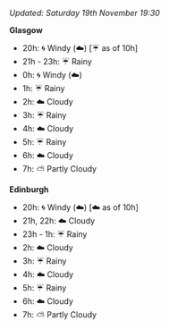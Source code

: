 *Updated: Saturday 19th November 19:30*

**Glasgow**

* 20h: :cyclone: Windy (:cloud:) [:umbrella: as of 10h]
* 21h - 23h: :umbrella: Rainy
* 0h: :cyclone: Windy (:cloud:)
* 1h: :umbrella: Rainy
* 2h: :cloud: Cloudy
* 3h: :umbrella: Rainy
* 4h: :cloud: Cloudy
* 5h: :umbrella: Rainy
* 6h: :cloud: Cloudy
* 7h: :partly_sunny: Partly Cloudy

**Edinburgh**

* 20h: :cyclone: Windy (:cloud:) [:cloud: as of 10h]
* 21h, 22h: :cloud: Cloudy
* 23h - 1h: :umbrella: Rainy
* 2h: :cloud: Cloudy
* 3h: :umbrella: Rainy
* 4h: :cloud: Cloudy
* 5h: :umbrella: Rainy
* 6h: :cloud: Cloudy
* 7h: :partly_sunny: Partly Cloudy
